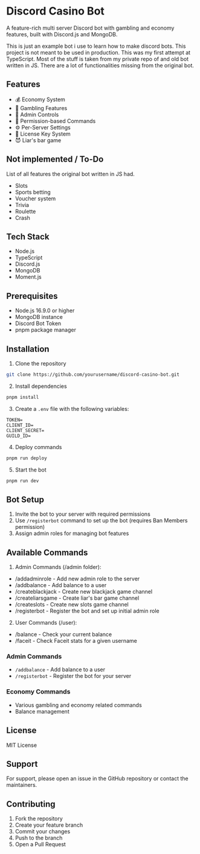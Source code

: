# Discord Casino Bot

A feature-rich multi server Discord bot with gambling and economy features, built with Discord.js and MongoDB.

This is just an example bot i use to learn how to make discord bots. This project is not meant to be used in production. This was my first attempt at TypeScript. Most of the stuff is taken from my private repo of and old bot written in JS. There are a lot of functionalities missing from the original bot.

## Features

- 💰 Economy System
- 🎰 Gambling Features
- 👑 Admin Controls
- 🔐 Permission-based Commands
- ⚙️ Per-Server Settings
- 🎫 License Key System
- 😈 Liar's bar game

## Not implemented / To-Do
List of all features the original bot written in JS had.
- Slots
- Sports betting
- Voucher system
- Trivia
- Roulette
- Crash

## Tech Stack

- Node.js
- TypeScript
- Discord.js
- MongoDB
- Moment.js

## Prerequisites

- Node.js 16.9.0 or higher
- MongoDB instance
- Discord Bot Token
- pnpm package manager

## Installation

1. Clone the repository
```bash
git clone https://github.com/yourusername/discord-casino-bot.git
```
2. Install dependencies
```bash
pnpm install
```
3. Create a `.env` file with the following variables:
```
TOKEN=
CLIENT_ID=
CLIENT_SECRET=
GUILD_ID=
```
4. Deploy commands
```bash
pnpm run deploy
```
5. Start the bot
```bash
pnpm run dev
```

## Bot Setup

1. Invite the bot to your server with required permissions
2. Use `/registerbot` command to set up the bot (requires Ban Members permission)
3. Assign admin roles for managing bot features

## Available Commands

1. Admin Commands (/admin folder):

- /addadminrole - Add new admin role to the server
- /addbalance - Add balance to a user
- /createblackjack - Create new blackjack game channel
- /createliarsgame - Create liar's bar game channel
- /createslots - Create new slots game channel
- /registerbot - Register the bot and set up initial admin role

2. User Commands (/user):

- /balance - Check your current balance
- /faceit - Check Faceit stats for a given username

### Admin Commands
- `/addbalance` - Add balance to a user
- `/registerbot` - Register the bot for your server

### Economy Commands
- Various gambling and economy related commands
- Balance management


## License
MIT License

## Support
For support, please open an issue in the GitHub repository or contact the maintainers.

## Contributing
1. Fork the repository
2. Create your feature branch
3. Commit your changes
4. Push to the branch
5. Open a Pull Request